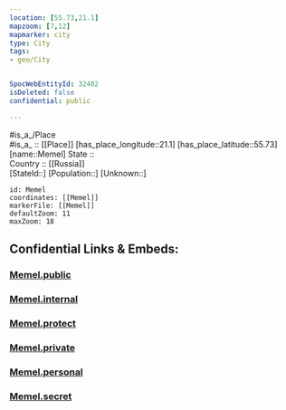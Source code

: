 ```yaml
---
location: [55.73,21.1] 
mapzoom: [7,12] 
mapmarker: city 
type: City
tags:
- geo/City


SpocWebEntityId: 32402
isDeleted: false
confidential: public

---
```

#is_a_/Place  
#is_a_ :: [[Place]] 
[has_place_longitude::21.1] 
[has_place_latitude::55.73] 
[name::Memel] 
State ::  
Country :: [[Russia]]  
[StateId::] 
[Population::] 
[Unknown::] 


```leaflet
id: Memel
coordinates: [[Memel]] 
markerFile: [[Memel]] 
defaultZoom: 11 
maxZoom: 18
```


## Confidential Links & Embeds: 

### [Memel.public](/_public/\Earth\Continent\Europe\Europe~North\Lithuania\Counties~Lithuania\Klaipedos\CityMemel.public.md) 

### [Memel.internal](/_internal/\Earth\Continent\Europe\Europe~North\Lithuania\Counties~Lithuania\Klaipedos\CityMemel.internal.md) 

### [Memel.protect](/_protect/\Earth\Continent\Europe\Europe~North\Lithuania\Counties~Lithuania\Klaipedos\CityMemel.protect.md) 

### [Memel.private](/_private/\Earth\Continent\Europe\Europe~North\Lithuania\Counties~Lithuania\Klaipedos\CityMemel.private.md) 

### [Memel.personal](/_personal/\Earth\Continent\Europe\Europe~North\Lithuania\Counties~Lithuania\Klaipedos\CityMemel.personal.md) 

### [Memel.secret](/_secret/\Earth\Continent\Europe\Europe~North\Lithuania\Counties~Lithuania\Klaipedos\CityMemel.secret.md)

